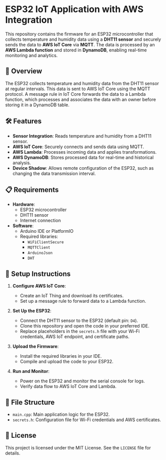 # ESP32 IoT Application with AWS Integration

This repository contains the firmware for an ESP32 microcontroller that collects temperature and humidity data using a **DHT11 sensor** and securely sends the data to **AWS IoT Core** via **MQTT**. The data is processed by an **AWS Lambda function** and stored in **DynamoDB**, enabling real-time monitoring and analytics.

## 📖 Overview

The ESP32 collects temperature and humidity data from the DHT11 sensor at regular intervals. This data is sent to AWS IoT Core using the MQTT protocol. A message rule in IoT Core forwards the data to a Lambda function, which processes and associates the data with an owner before storing it in a DynamoDB table.

## 🛠️ Features

- **Sensor Integration**: Reads temperature and humidity from a DHT11 sensor.
- **AWS IoT Core**: Securely connects and sends data using MQTT.
- **AWS Lambda**: Processes incoming data and applies transformations.
- **AWS DynamoDB**: Stores processed data for real-time and historical analysis.
- **Device Shadow**: Allows remote configuration of the ESP32, such as changing the data transmission interval.

## 📋 Requirements

- **Hardware**:
  - ESP32 microcontroller
  - DHT11 sensor
  - Internet connection
- **Software**:
  - Arduino IDE or PlatformIO
  - Required libraries:
    - `WiFiClientSecure`
    - `MQTTClient`
    - `ArduinoJson`
    - `DHT`

## 🔧 Setup Instructions

1. **Configure AWS IoT Core**:
   - Create an IoT Thing and download its certificates.
   - Set up a message rule to forward data to a Lambda function.

2. **Set Up the ESP32**:
   - Connect the DHT11 sensor to the ESP32 (default pin: `D4`).
   - Clone this repository and open the code in your preferred IDE.
   - Replace placeholders in the `secrets.h` file with your Wi-Fi credentials, AWS IoT endpoint, and certificate paths.

3. **Upload the Firmware**:
   - Install the required libraries in your IDE.
   - Compile and upload the code to your ESP32.

4. **Run and Monitor**:
   - Power on the ESP32 and monitor the serial console for logs.
   - Verify data flow to AWS IoT Core and Lambda.

## 📂 File Structure

- `main.cpp`: Main application logic for the ESP32.
- `secrets.h`: Configuration file for Wi-Fi credentials and AWS certificates.

## 📜 License

This project is licensed under the MIT License. See the `LICENSE` file for details.
